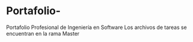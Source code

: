 # Portafolio-
Portafolio Profesional de Ingeniería en Software
Los archivos de tareas se encuentran en la rama Master

